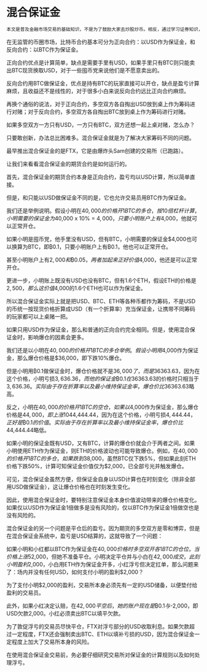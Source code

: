 # 混合保证金

```alert type=caution title=注意
本文是普及金融市场交易的基础知识，不是为了鼓励大家去炒股炒币。相反，通过学习证券知识，理解衍生品原理，可以更好地认识市场风险，自觉放弃杠杆赌博暴富等不切实际的幻想，避免落入各种理财、带单、空气币等诈骗套路。本文一切内容均不构成任何投资意见或建议。
```

在无监管的币圈市场，比特币合约基本可分为正向合约：以USD作为保证金，和反向合约：以BTC作为保证金。

正向合约优点是计算简单，缺点是需要手里有USD，如果手里只有BTC则只能卖出BTC现货换取USD，对于一些囤币党来说他们是不愿意卖出的。

反向合约用BTC做保证金，优点是持有BTC的玩家直接可以开仓，缺点是盈亏计算麻烦，且收益还不是线性的，对于很多小白来说反向合约远比正向合约麻烦。

再换个通俗的说法，对于正向合约，多空双方各自掏出USD放到桌上作为筹码进行对赌；对于反向合约，多空双方各自掏出BTC放到桌上作为筹码进行对赌。

如果多空双方一方只有USD，一方只有BTC，双方还想一起上桌对赌，怎么办？

只要敢创新，办法总比困难多。混合保证金就是为了解决大家筹码不同的问题。

最早推出混合保证金的是FTX，它是由爆炸头Sam创建的交易所（已跑路）。

让我们来看看混合保证金的期货合约是如何运行的。

首先，混合保证金的期货合约本身是正向合约，盈亏均以USD计算，所以简单直接。

但是，和只能以USD做保证金不同的是，它也允许交易员用BTC作为保证金。

我们还是举例说明。假设小明在$40,000的价格开1BTC的多仓，按10倍杠杆计算，小明需要的保证金为$40,000 x 10% = $4,000，只要小明账户上有$4,000，他就可以正常开仓。

如果小明是囤币党，他手里没有USD，但有BTC，小明需要的保证金$4,000也可以换算为BTC，即₿0.1，只要小明账户上有₿0.1，他也可以正常开仓。

甚至小明账户上有$2,000和₿0.05，两者加起来正好价值$4,000，他还是可以正常开仓。

更进一步，小明账上既没有USD也没有BTC，但有1.6个ETH，假设ETH的价格是$2,500，那么这价值$4,000的1.6个ETH也可以作为保证金。

所以混合保证金实际上就是把USD、BTC、ETH等各种币都作为筹码，不是USD的币统一按现货价格折算成USD（有一个折算率）充当保证金，让携带不同筹码的玩家都可以上桌赌一把。

如果只用USD作为保证金，那么和普通的正向合约完全相同。但是，使用混合保证金时，影响爆仓的因素会更多。

我们还是以小明在$40,000的价格开1BTC的多仓举例。假设小明用$4,000作为保证金，那么爆仓价格是$36,000，即下跌10%爆仓。

但是小明用₿0.1做保证金时，爆仓价格就不是$36,000了，而是$36363.63，因为在这个价格，小明亏损$3,636.36，而他的保证金₿0.1在$36363.63的价格时只相当于$3,636.36。实际由于存在折算率以及最小维持保证金率，爆仓价比$36363.63略高。

反之，小明在$40,000的价格开1BTC的空仓，如果以$4,000作为保证金，那么爆仓价格是$44,000，即上涨10%爆仓。但是小明用₿0.1做保证金时，爆仓价变为$44,444.44，因为在这个价格，小明亏损$4,444.44，正好是₿0.1的价值。实际由于存在折算率以及最小维持保证金率，爆仓价比$44,444.44略低。

如果小明的保证金既有USD，又有BTC，计算的爆仓价就会介于两者之间。如果小明使用ETH作为保证金，则ETH的价格波动也可能导致爆仓。例如，在$40,000的价格开1BTC的多仓，如果跌到$38,000，虽然BTC仅下跌5%，但如果此刻ETH价格下跌50%，计算可知保证金价值仅为$2,000，已全部亏光并触发爆仓。

可见，混合保证金虽然方便，但保证金自身以USD计算也在时刻变化（除非全部用USD做保证金），这让爆仓价格也在时刻发生变化。

因此，使用混合保证金时，要特别注意保证金本身价值波动带来的爆仓价格变化。如果仅以USD作为保证金1倍做多是没有风险的，仅以BTC作为保证金1倍做空也是没有风险的。

混合保证金的另一个问题是平仓后的盈亏。因为期货的多空双方是零和博弈，但是在混合保证金系统中，盈亏是USD结算的，这就导致了一个问题：

如果小明和小红都以BTC作为保证金在$40,000价格时多空双开各1BTC的仓位，当价格上涨5%后，小红浮亏$2,000，但她不准备平仓。小明决定平仓并与小白在$42,000成交，此刻小明盈利$2,000，小白用ETH作为保证金开多，小红浮亏但决定扛单，那么问题来了：场内并没有任何USD，如何支付小明的盈利$2,000？

为了支付小明$2,000的盈利，交易所本身必须先有一定的USD储备，以便垫付给盈利的交易员。

此外，如果小红决定认赔，在$42,000平空后，她的账户现在是₿0.1与$-2,000，即USD欠款2,000。小红必须卖出BTC以填平欠款。

为了敦促浮亏的交易员尽快平仓，FTX对浮亏部分的USD收取利息。如果欠款超过一定程度，FTX还会强制卖出BTC、ETH以填补亏损的USD，因为混合保证金一定程度上加大了交易所本身的风险。

在使用混合保证金交易前，务必要仔细研究交易所对保证金的计算规则以及如何处理浮亏。
